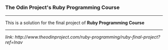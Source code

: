 <h3>The Odin Project's Ruby Programming Course</h3>
<hr>
This is a solution for the final project of <b>Ruby Programming Course</b><br>
<hr>
<i>link: http://www.theodinproject.com/ruby-programming/ruby-final-project?ref=lnav</i>